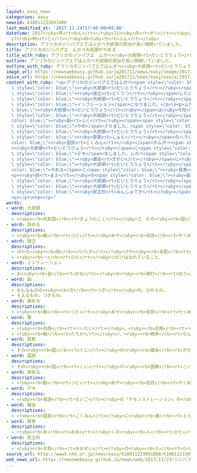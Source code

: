```yaml
---
layout: easy_news
categories: easy
newsid: k10011233091000
last_modified_at: '2017-11-24T17:40:00+09:00'
datetime: 2017<ruby>年<rt>ねん</rt></ruby>11<ruby>月<rt>がつ</rt></ruby>24<ruby>日<rt>にち</rt></ruby>
  17<ruby>時<rt>じ</rt></ruby>40<ruby>分<rt>ふん</rt></ruby>
description: アフリカのジンバブエではムガベ大統領の政治が長い間続いていました。
title: アフリカのジンバブエ　ムガベ大統領がやめる
title_with_ruby: アフリカのジンバブエ　ムガベ<ruby>大統領<rt>だいとうりょう</rt></ruby>がやめる
outline: アフリカのジンバブエではムガベ大統領の政治が長い間続いていました。
outline_with_ruby: アフリカのジンバブエではムガベ<ruby>大統領<rt>だいとうりょう</rt></ruby>の<ruby>政治<rt>せいじ</rt></ruby>が<ruby>長<rt>なが</rt></ruby>い<ruby>間<rt>あいだ</rt></ruby><ruby>続<rt>つづ</rt></ruby>いていました。
image_url: https://newswebeasy.github.io/ja201711/news/easy/image/2017/11/24/k10011233091000.jpg
voice_url: https://newswebeasy.github.io/ja201711/news/easy/voice/2017/11/24/k10011233091000.mp3
content_with_ruby: "<p>アフリカのジンバブエではムガベ<span style=\"color: blue;\"><ruby>大統領<rt>だいとうりょう</rt></ruby></span>の<ruby>政治<rt>せいじ</rt></ruby>が<ruby>長<rt>なが</rt></ruby>い<ruby>間<rt>あいだ</rt></ruby><ruby>続<rt>つづ</rt></ruby>いていました。ムガベ<span\
  \ style=\"color: blue;\"><ruby>大統領<rt>だいとうりょう</rt></ruby></span>は９３<ruby>歳<rt>さい</rt></ruby>で、１９８０<ruby>年<rt>ねん</rt></ruby>にイギリスから<span\
  \ style=\"color: blue;\"><ruby>独立<rt>どくりつ</rt></ruby></span>したときから<ruby>首相<rt>しゅしょう</rt></ruby>や<span\
  \ style=\"color: blue;\"><ruby>大統領<rt>だいとうりょう</rt></ruby></span>を<ruby>続<rt>つづ</rt></ruby>けてきました。しかし<ruby>経済<rt>けいざい</rt></ruby>のやり<ruby>方<rt>かた</rt></ruby>に<ruby>失敗<rt>しっぱい</rt></ruby>して、ジンバブエはひどい<span\
  \ style=\"color: blue;\">インフレーション</span>になりました。</p>\n<p>ムガベ<span style=\"color:\
  \ blue;\"><ruby>大統領<rt>だいとうりょう</rt></ruby></span>は<ruby>今月<rt>こんげつ</rt></ruby>、５２<ruby>歳<rt>さい</rt></ruby>の<ruby>妻<rt>つま</rt></ruby>を<ruby>次<rt>つぎ</rt></ruby>の<span\
  \ style=\"color: blue;\"><ruby>大統領<rt>だいとうりょう</rt></ruby></span>にしようとして、<span style=\"\
  color: blue;\"><ruby>副<rt>ふく</rt></ruby></span><span style=\"color: blue;\"><ruby>大統領<rt>だいとうりょう</rt></ruby></span>のムナンガグワさんを<span\
  \ style=\"color: blue;\">やめ</span>させました。<span style=\"color: blue;\"><ruby>軍<rt>ぐん</rt></ruby></span>はこれに<ruby>反対<rt>はんたい</rt></ruby>して、ムガベ<span\
  \ style=\"color: blue;\"><ruby>大統領<rt>だいとうりょう</rt></ruby></span>を<ruby>家<rt>いえ</rt></ruby>から<ruby>出<rt>だ</rt></ruby>さないようにしました。<span\
  \ style=\"color: blue;\"><ruby>首都<rt>しゅと</rt></ruby></span>のハラレでは、<span style=\"\
  color: blue;\"><ruby>国民<rt>こくみん</rt></ruby></span>がムガベ<span style=\"color: blue;\"\
  ><ruby>大統領<rt>だいとうりょう</rt></ruby></span>に<span style=\"color: blue;\">やめろ</span>と<ruby>言<rt>い</rt></ruby>って<span\
  \ style=\"color: blue;\">デモ</span>をしました。ムガベ<span style=\"color: blue;\"><ruby>大統領<rt>だいとうりょう</rt></ruby></span>は<span\
  \ style=\"color: blue;\"><ruby>議会<rt>ぎかい</rt></ruby></span>に<ruby>手紙<rt>てがみ</rt></ruby>を<ruby>書<rt>か</rt></ruby>いて<span\
  \ style=\"color: blue;\"><ruby>大統領<rt>だいとうりょう</rt></ruby></span>を<span style=\"\
  color: blue;\">やめる</span>と<span style=\"color: blue;\"><ruby>発表<rt>はっぴょう</rt></ruby></span>しました。</p>\n\
  <p><ruby>前<rt>まえ</rt></ruby>の<span style=\"color: blue;\"><ruby>副<rt>ふく</rt></ruby></span><span\
  \ style=\"color: blue;\"><ruby>大統領<rt>だいとうりょう</rt></ruby></span>だったムナンガグワさんが２２<ruby>日<rt>にち</rt></ruby>、<ruby>新<rt>あたら</rt></ruby>しい<span\
  \ style=\"color: blue;\"><ruby>大統領<rt>だいとうりょう</rt></ruby></span>になることになりました。ムナンガグワさんは「<ruby>経済<rt>けいざい</rt></ruby>をよくして、<span\
  \ style=\"color: blue;\"><ruby>民主的<rt>みんしゅてき</rt></ruby></span>な<ruby>国<rt>くに</rt></ruby>にすることを<ruby>約束<rt>やくそく</rt></ruby>します」と<ruby>言<rt>い</rt></ruby>いました。</p>\n\
  <p></p>\n<p></p>"
words:
- word: 大統領
  descriptions:
  - <ruby><rb>共和国</rb><rt>きょうわこく</rt></ruby>で、その<ruby><rb>国</rb><rt>くに</rt></ruby>を<ruby><rb>代表</rb><rt>だいひょう</rt></ruby>する<ruby><rb>人</rb><rt>ひと</rt></ruby>。
- word: 辞める
  descriptions:
  - <ruby><rb>勤</rb><rt>つと</rt></ruby>めや<ruby><rb>役目</rb><rt>やくめ</rt></ruby>から<ruby><rb>退</rb><rt>しりぞ</rt></ruby>く。
- word: 独立
  descriptions:
  - ほかの<ruby><rb>助</rb><rt>たす</rt></ruby>けや<ruby><rb>支配</rb><rt>しはい</rt></ruby>を<ruby><rb>受</rb><rt>う</rt></ruby>けないで、<ruby><rb>自分</rb><rt>じぶん</rt></ruby>の<ruby><rb>力</rb><rt>ちから</rt></ruby>だけでやっていくこと。<ruby><rb>独</rb><rt>ひと</rt></ruby>り<ruby><rb>立</rb><rt>だ</rt></ruby>ち。
  - <ruby><rb>一</rb><rt>ひと</rt></ruby>つだけはなれていること。
- word: インフレーション
  descriptions:
  - お<ruby><rb>金</rb><rt>かね</rt></ruby>の<ruby><rb>値打</rb><rt>ねう</rt></ruby>ちが<ruby><rb>下</rb><rt>さ</rt></ruby>がり、<ruby><rb>物</rb><rt>もの</rt></ruby>の<ruby><rb>値段</rb><rt>ねだん</rt></ruby>が<ruby><rb>急激</rb><rt>きゅうげき</rt></ruby>に<ruby><rb>上</rb><rt>あ</rt></ruby>がること。インフレ。
- word: 副
  descriptions:
  - おもなものの<ruby><rb>次</rb><rt>つぎ</rt></ruby>の。ひかえの。
  - そえるもの。つきもの。
- word: 辞める
  descriptions:
  - <ruby><rb>勤</rb><rt>つと</rt></ruby>めや<ruby><rb>役目</rb><rt>やくめ</rt></ruby>から<ruby><rb>退</rb><rt>しりぞ</rt></ruby>く。
- word: 軍
  descriptions:
  - <ruby><rb>兵隊</rb><rt>へいたい</rt></ruby>。<ruby><rb>兵隊</rb><rt>へいたい</rt></ruby>の<ruby><rb>集</rb><rt>あつ</rt></ruby>まり。
  - <ruby><rb>戦</rb><rt>たたか</rt></ruby>い。<ruby><rb>戦争</rb><rt>せんそう</rt></ruby>。
- word: 首都
  descriptions:
  - その<ruby><rb>国</rb><rt>くに</rt></ruby>の<ruby><rb>議会</rb><rt>ぎかい</rt></ruby>や<ruby><rb>中心</rb><rt>ちゅうしん</rt></ruby>になる<ruby><rb>役所</rb><rt>やくしょ</rt></ruby>のある<ruby><rb>都市</rb><rt>とし</rt></ruby>。<ruby><rb>日本</rb><rt>にっぽん</rt></ruby>の<ruby><rb>東京</rb><rt>とうきょう</rt></ruby>、アメリカのワシントンなど。<ruby><rb>首府</rb><rt>しゅふ</rt></ruby>。
- word: 国民
  descriptions:
  - その<ruby><rb>国</rb><rt>くに</rt></ruby>の<ruby><rb>国籍</rb><rt>こくせき</rt></ruby>を<ruby><rb>持</rb><rt>も</rt></ruby>つ<ruby><rb>人々</rb><rt>ひとびと</rt></ruby>。
- word: 辞める
  descriptions:
  - <ruby><rb>勤</rb><rt>つと</rt></ruby>めや<ruby><rb>役目</rb><rt>やくめ</rt></ruby>から<ruby><rb>退</rb><rt>しりぞ</rt></ruby>く。
- word: デモ
  descriptions:
  - <ruby><rb>英語</rb><rt>えいご</rt></ruby>の「デモンストレーション」の<ruby><rb>略</rb><rt>りゃく</rt></ruby>。<ruby><rb>自分</rb><rt>じぶん</rt></ruby>たちの<ruby><rb>考</rb><rt>かんが</rt></ruby>えを<ruby><rb>相手</rb><rt>あいて</rt></ruby>に<ruby><rb>認</rb><rt>みと</rt></ruby>めさせようとして、<ruby><rb>大勢</rb><rt>おおぜい</rt></ruby>が<ruby><rb>集</rb><rt>あつ</rt></ruby>まって<ruby><rb>自分</rb><rt>じぶん</rt></ruby>たちの<ruby><rb>勢</rb><rt>いきお</rt></ruby>いを<ruby><rb>示</rb><rt>しめ</rt></ruby>すこと。また、そのための<ruby><rb>行進</rb><rt>こうしん</rt></ruby>。
- word: 議会
  descriptions:
  - <ruby><rb>国民</rb><rt>こくみん</rt></ruby>に<ruby><rb>選</rb><rt>えら</rt></ruby>ばれた<ruby><rb>議員</rb><rt>ぎいん</rt></ruby>が<ruby><rb>集</rb><rt>あつ</rt></ruby>まって、<ruby><rb>国</rb><rt>くに</rt></ruby>や<ruby><rb>地方</rb><rt>ちほう</rt></ruby>の<ruby><rb>政治</rb><rt>せいじ</rt></ruby>について<ruby><rb>話</rb><rt>はな</rt></ruby>し<ruby><rb>合</rb><rt>あ</rt></ruby>い、<ruby><rb>取</rb><rt>と</rt></ruby>り<ruby><rb>決</rb><rt>き</rt></ruby>めをする<ruby><rb>所</rb><rt>ところ</rt></ruby>。<ruby><rb>国</rb><rt>くに</rt></ruby>の<ruby><rb>議会</rb><rt>ぎかい</rt></ruby>の<ruby><rb>国会</rb><rt>こっかい</rt></ruby>と、<ruby><rb>都道府県</rb><rt>とどうふけん</rt></ruby>などの<ruby><rb>地方議会</rb><rt>ちほうぎかい</rt></ruby>とがある。
- word: 発表
  descriptions:
  - <ruby><rb>多</rb><rt>おお</rt></ruby>くの<ruby><rb>人</rb><rt>ひと</rt></ruby>に<ruby><rb>広</rb><rt>ひろ</rt></ruby>く<ruby><rb>知</rb><rt>し</rt></ruby>らせること。
- word: 民主的
  descriptions:
  - <ruby><rb>大勢</rb><rt>おおぜい</rt></ruby>の<ruby><rb>人</rb><rt>ひと</rt></ruby>の<ruby><rb>考</rb><rt>かんが</rt></ruby>えを、だいじにするようす。
source_url: http://www3.nhk.or.jp/news/easy/k10011233091000/k10011233091000.html
web_news_url: https://newswebeasy.github.io/news/web/2017/11/23/ジンバブエ-ムナンガグワ氏-亡命先から帰国-次期大統領就任へ
...
```

